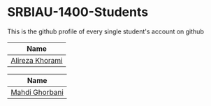 # SRBIAU-1400-Students
This is the github profile of every single student's account on github 

| Name |
| --- |
| [Alireza Khorami](https://github.com/khoramism/) |

| Name |
| --- |
| [Mahdi Ghorbani](https://github.com/MahdiGhorbaniMQ/) |
